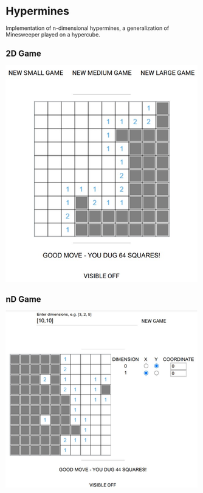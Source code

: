 # Hypermines
Implementation of n-dimensional hypermines, a generalization of Minesweeper played on a hypercube.

## 2D Game
![2D Game](/images/mines-2d.jpg)

## nD Game
![nD Game](/images/mines-nd.jpg)
